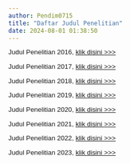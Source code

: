 ```yaml
---
author: Pendim0715
title: "Daftar Judul Penelitian"
date: 2024-08-01 01:38:50
---
```


<p class="MsoNormal" style="margin-bottom: 0cm; line-height: 1.1;"><span style="font-size: 10pt; font-family: arial, helvetica, sans-serif;"><span style="vertical-align: inherit;"><span style="vertical-align: inherit;"><span style="vertical-align: inherit;"><span style="vertical-align: inherit;">Judul Penelitian 2016, </span></span></span></span><a href="https://drive.google.com/file/d/1Tt28CXNTJvJWjHBYsFymFxeBmSupfzR3/preview"><span style="vertical-align: inherit;"><span style="vertical-align: inherit;"><span style="vertical-align: inherit;"><span style="vertical-align: inherit;">klik disini &gt;&gt;&gt;</span></span></span></span></a></span></p>

<p class="MsoNormal" style="margin-bottom: 0cm; line-height: 1.1;"><span style="font-size: 10pt; font-family: arial, helvetica, sans-serif;"><span style="vertical-align: inherit;"><span style="vertical-align: inherit;"><span style="vertical-align: inherit;"><span style="vertical-align: inherit;">Judul Penelitian 2017, </span></span></span></span><a href="https://drive.google.com/file/d/16k9jP5rGTXvkaeqp1cowqKJUSKoq7Her/preview"><span style="vertical-align: inherit;"><span style="vertical-align: inherit;"><span style="vertical-align: inherit;"><span style="vertical-align: inherit;">klik disini &gt;&gt;&gt;</span></span></span></span></a></span></p>

<p class="MsoNormal" style="margin-bottom: 0cm; line-height: 1.1;"><span style="font-size: 10pt; font-family: arial, helvetica, sans-serif;"><span style="vertical-align: inherit;"><span style="vertical-align: inherit;"><span style="vertical-align: inherit;"><span style="vertical-align: inherit;">Judul Penelitian 2018, </span></span></span></span><a href="https://drive.google.com/file/d/1iUGGRNbTyp8vcg_K8PaVpXWFbeRx0BYM/preview"><span style="vertical-align: inherit;"><span style="vertical-align: inherit;"><span style="vertical-align: inherit;"><span style="vertical-align: inherit;">klik disini &gt;&gt;&gt;</span></span></span></span></a></span></p>

<p class="MsoNormal" style="margin-bottom: 0cm; line-height: 1.1;"><span style="font-size: 10pt; font-family: arial, helvetica, sans-serif;"><span style="vertical-align: inherit;"><span style="vertical-align: inherit;"><span style="vertical-align: inherit;"><span style="vertical-align: inherit;">Judul Penelitian 2019, </span></span></span></span><a href="https://drive.google.com/file/d/1yqsvhvnPlongAN-2af81payBW7f01Uqt/preview"><span style="vertical-align: inherit;"><span style="vertical-align: inherit;"><span style="vertical-align: inherit;"><span style="vertical-align: inherit;">klik disini &gt;&gt;&gt;</span></span></span></span></a></span></p>

<p class="MsoNormal" style="margin-bottom: 0cm; line-height: 1.1;"><span style="font-size: 10pt; font-family: arial, helvetica, sans-serif;"><span style="vertical-align: inherit;"><span style="vertical-align: inherit;"><span style="vertical-align: inherit;"><span style="vertical-align: inherit;">Judul Penelitian 2020, </span></span></span></span><a href="https://drive.google.com/file/d/1BlggeMfyOt1m_QbGjRE2rdUlclbY3S6U/preview"><span style="vertical-align: inherit;"><span style="vertical-align: inherit;"><span style="vertical-align: inherit;"><span style="vertical-align: inherit;">klik disini &gt;&gt;&gt;</span></span></span></span></a></span></p>

<p class="MsoNormal" style="margin-bottom: 0cm; line-height: 1.1;"><span style="font-size: 10pt; font-family: arial, helvetica, sans-serif;"><span style="vertical-align: inherit;"><span style="vertical-align: inherit;"><span style="vertical-align: inherit;"><span style="vertical-align: inherit;">Judul Penelitian 2021, </span></span></span></span><a href="https://drive.google.com/file/d/1Kg4E8dmmWlZyfnxN1C2Sg_DEKfpvLumk/preview"><span style="vertical-align: inherit;"><span style="vertical-align: inherit;"><span style="vertical-align: inherit;"><span style="vertical-align: inherit;">klik disini &gt;&gt;&gt;</span></span></span></span></a></span></p>

<p class="MsoNormal" style="margin-bottom: 0cm; line-height: 1.1;"><span style="font-size: 10pt; font-family: arial, helvetica, sans-serif;"><span style="vertical-align: inherit;"><span style="vertical-align: inherit;"><span style="vertical-align: inherit;"><span style="vertical-align: inherit;">Judul Penelitian 2022, </span></span></span></span><a href="https://drive.google.com/file/d/1_IKQjW7o3zwaPhA1fHUVFV0CYCyhXUTM/preview"><span style="vertical-align: inherit;"><span style="vertical-align: inherit;"><span style="vertical-align: inherit;"><span style="vertical-align: inherit;">klik disini &gt;&gt;&gt;</span></span></span></span></a></span></p>

<p class="MsoNormal" style="margin-bottom: 0cm; line-height: 1.1;"><span style="font-size: 10pt; font-family: arial, helvetica, sans-serif;"><span style="vertical-align: inherit;"><span style="vertical-align: inherit;"><span style="vertical-align: inherit;"><span style="vertical-align: inherit;">Judul Penelitian 2023, </span></span></span></span><a href="https://drive.google.com/file/d/1FAYAqHw3wUOM076VxSZt46iucMg6Ri5V/preview"><span style="vertical-align: inherit;"><span style="vertical-align: inherit;"><span style="vertical-align: inherit;"><span style="vertical-align: inherit;">klik disini &gt;&gt;&gt;</span></span></span></span></a></span></p>

<p style="line-height: 1.1;"><span style="font-size: 10pt; font-family: arial, helvetica, sans-serif;">&nbsp;</span></p>
